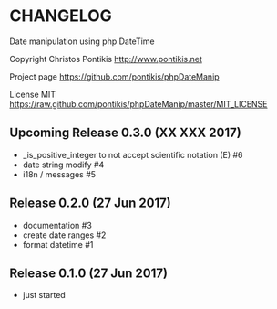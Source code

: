 CHANGELOG
==========

Date manipulation using php DateTime

Copyright Christos Pontikis http://www.pontikis.net

Project page https://github.com/pontikis/phpDateManip

License MIT https://raw.github.com/pontikis/phpDateManip/master/MIT_LICENSE


Upcoming Release 0.3.0 (XX XXX 2017)
-------------------------

* _is_positive_integer to not accept scientific notation (E) #6
* date string modify #4
* i18n / messages #5


Release 0.2.0 (27 Jun 2017)
-------------------------

* documentation #3
* create date ranges #2
* format datetime #1


Release 0.1.0 (27 Jun 2017)
-------------------------

* just started